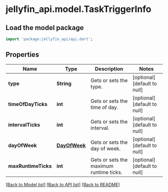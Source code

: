 # jellyfin_api.model.TaskTriggerInfo

## Load the model package
```dart
import 'package:jellyfin_api/api.dart';
```

## Properties
Name | Type | Description | Notes
------------ | ------------- | ------------- | -------------
**type** | **String** | Gets or sets the type. | [optional] [default to null]
**timeOfDayTicks** | **int** | Gets or sets the time of day. | [optional] [default to null]
**intervalTicks** | **int** | Gets or sets the interval. | [optional] [default to null]
**dayOfWeek** | [**DayOfWeek**](DayOfWeek.md) | Gets or sets the day of week. | [optional] [default to null]
**maxRuntimeTicks** | **int** | Gets or sets the maximum runtime ticks. | [optional] [default to null]

[[Back to Model list]](../README.md#documentation-for-models) [[Back to API list]](../README.md#documentation-for-api-endpoints) [[Back to README]](../README.md)


